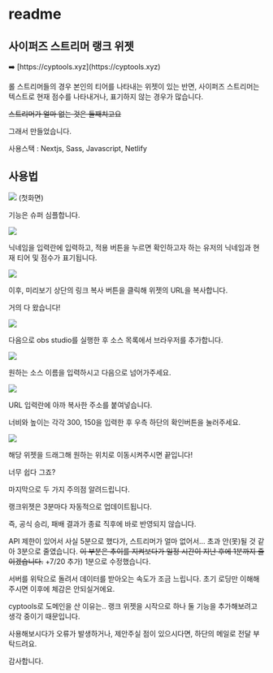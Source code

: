 # readme

## 사이퍼즈 스트리머 랭크 위젯

<aside>
➡️ [https://cyptools.xyz](https://cyptools.xyz)

</aside>

롤 스트리머들의 경우 본인의 티어를 나타내는 위젯이 있는 반면, 사이퍼즈 스트리머는 텍스트로 현재 점수를 나타내거나, 표기하지 않는 경우가 많습니다.

~~스트리머가 얼마 없는 것은 둘째치고요~~

그래서 만들었습니다.

사용스택 : Nextjs, Sass, Javascript, Netlify


## 사용법


![](https://velog.velcdn.com/images/planethoon/post/ad2117a2-4b66-48ed-b379-89b268dc4042/image.png)
(첫화면)

기능은 슈퍼 심플합니다.

![](https://velog.velcdn.com/images/planethoon/post/cdc7e330-794e-4434-beaf-c896393cc699/image.png)

닉네임을 입력란에 입력하고, 적용 버튼을 누르면 확인하고자 하는 유저의 닉네임과 현재 티어 및 점수가 표기됩니다.

![](https://velog.velcdn.com/images/planethoon/post/83670ad5-8bac-4aa9-8b1c-fcd21580911d/image.png)

이후, 미리보기 상단의 링크 복사 버튼을 클릭해 위젯의 URL을 복사합니다.

거의 다 왔습니다!

![](https://velog.velcdn.com/images/planethoon/post/f0de70b3-1808-43eb-974a-6f7108ed7c2f/image.png)

다음으로 obs studio를 실행한 후 소스 목록에서 브라우저를 추가합니다.

![](https://velog.velcdn.com/images/planethoon/post/01068119-8f10-4c8a-adc4-24587222275a/image.png)

원하는 소스 이름을 입력하시고 다음으로 넘어가주세요.

![](https://velog.velcdn.com/images/planethoon/post/e2be24ce-54d7-4898-92ac-ab35417ce458/image.png)

URL 입력란에 아까 복사한 주소를 붙여넣습니다.

너비와 높이는 각각 300, 150을 입력한 후 우측 하단의 확인버튼을 눌러주세요.

![](https://velog.velcdn.com/images/planethoon/post/ec7370db-d21b-4977-902a-7d0acddea352/image.png)

해당 위젯을 드래그해 원하는 위치로 이동시켜주시면 끝입니다!

너무 쉽다 그죠?

마지막으로 두 가지 주의점 알려드립니다.

랭크위젯은 3분마다 자동적으로 업데이트됩니다.

즉, 공식 승리, 패배 결과가 종료 직후에 바로 반영되지 않습니다.

API 제한이 있어서 사실 5분으로 했다가, 스트리머가 얼마 없어서… 초과 안(못)될 것 같아 3분으로 줄였습니다.
~~이 부분은 추이를 지켜보다가 일정 시간이 지난 후에 1분까지 줄이겠습니다.~~
+7/20 추가) 1분으로 수정했습니다.

서버를 위탁으로 돌려서 데이터를 받아오는 속도가 조금 느립니다.
초기 로딩만 이해해주시면 이후에 체감은 안되실거에요.

cyptools로 도메인을 산 이유는.. 랭크 위젯을 시작으로 하나 둘 기능을 추가해보려고 생각 중이기 때문입니다.

사용해보시다가 오류가 발생하거나, 제안주실 점이 있으시다면, 하단의 메일로 전달 부탁드려요.

감사합니다.
